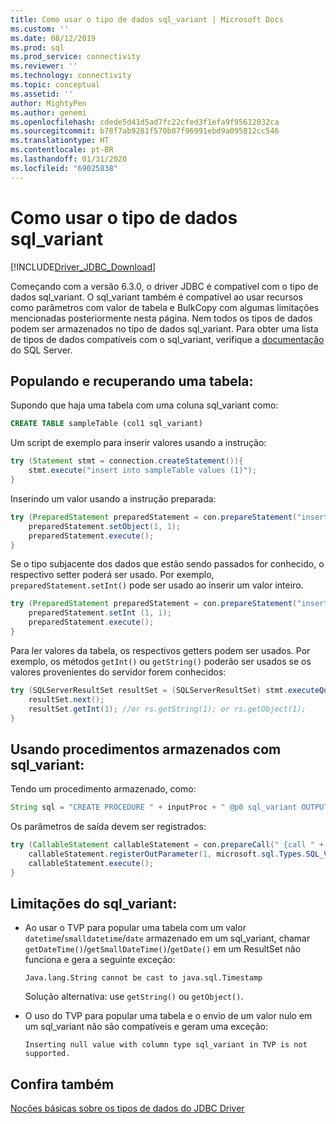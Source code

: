 ```yaml
---
title: Como usar o tipo de dados sql_variant | Microsoft Docs
ms.custom: ''
ms.date: 08/12/2019
ms.prod: sql
ms.prod_service: connectivity
ms.reviewer: ''
ms.technology: connectivity
ms.topic: conceptual
ms.assetid: ''
author: MightyPen
ms.author: genemi
ms.openlocfilehash: cdede5d41d5ad7fc22cfed3f1efa9f95612032ca
ms.sourcegitcommit: b78f7ab9281f570b87f96991ebd9a095812cc546
ms.translationtype: HT
ms.contentlocale: pt-BR
ms.lasthandoff: 01/31/2020
ms.locfileid: "69025838"
---
```

# <a name="using-sql_variant-data-type"></a>Como usar o tipo de dados sql_variant

[!INCLUDE[Driver_JDBC_Download](../../includes/driver_jdbc_download.md)]

Começando com a versão 6.3.0, o driver JDBC é compatível com o tipo de dados sql_variant. O sql_variant também é compatível ao usar recursos como parâmetros com valor de tabela e BulkCopy com algumas limitações mencionadas posteriormente nesta página. Nem todos os tipos de dados podem ser armazenados no tipo de dados sql_variant. Para obter uma lista de tipos de dados compatíveis com o sql_variant, verifique a [documentação](https://docs.microsoft.com/sql/t-sql/data-types/sql-variant-transact-sql) do SQL Server.

##  <a name="populating-and-retrieving-a-table"></a>Populando e recuperando uma tabela:
Supondo que haja uma tabela com uma coluna sql_variant como:

```sql
CREATE TABLE sampleTable (col1 sql_variant)  
```

Um script de exemplo para inserir valores usando a instrução:

```java
try (Statement stmt = connection.createStatement()){
    stmt.execute("insert into sampleTable values (1)");
}
```

Inserindo um valor usando a instrução preparada:

```java
try (PreparedStatement preparedStatement = con.prepareStatement("insert into sampleTable values (?)")) {
    preparedStatement.setObject(1, 1);  
    preparedStatement.execute();
}
```      

Se o tipo subjacente dos dados que estão sendo passados for conhecido, o respectivo setter poderá ser usado. Por exemplo, `preparedStatement.setInt()` pode ser usado ao inserir um valor inteiro.

```java
try (PreparedStatement preparedStatement = con.prepareStatement("insert into table values (?)")) {
    preparedStatement.setInt (1, 1);
    preparedStatement.execute();
}
```

Para ler valores da tabela, os respectivos getters podem ser usados. Por exemplo, os métodos `getInt()` ou `getString()` poderão ser usados se os valores provenientes do servidor forem conhecidos:    

```java
try (SQLServerResultSet resultSet = (SQLServerResultSet) stmt.executeQuery("select * from sampleTable ")) {
    resultSet.next();          
    resultSet.getInt(1); //or rs.getString(1); or rs.getObject(1);
}
```

## <a name="using-stored-procedures-with-sql_variant"></a>Usando procedimentos armazenados com sql_variant:   
Tendo um procedimento armazenado, como:     

```java
String sql = "CREATE PROCEDURE " + inputProc + " @p0 sql_variant OUTPUT AS SELECT TOP 1 @p0=col1 FROM sampleTable ";
``` 
    
Os parâmetros de saída devem ser registrados:

```java
try (CallableStatement callableStatement = con.prepareCall(" {call " + inputProc + " (?) }")) {
    callableStatement.registerOutParameter(1, microsoft.sql.Types.SQL_VARIANT);      
    callableStatement.execute();
}
```

## <a name="limitations-of-sql_variant"></a>Limitações do sql_variant:
- Ao usar o TVP para popular uma tabela com um valor `datetime`/`smalldatetime`/`date` armazenado em um sql_variant, chamar `getDateTime()`/`getSmallDateTime()`/`getDate()` em um ResultSet não funciona e gera a seguinte exceção:
    
    `Java.lang.String cannot be cast to java.sql.Timestamp`
   
    Solução alternativa: use `getString()` ou `getObject()`. 
    
- O uso do TVP para popular uma tabela e o envio de um valor nulo em um sql_variant não são compatíveis e geram uma exceção:
    
    `Inserting null value with column type sql_variant in TVP is not supported.`

## <a name="see-also"></a>Confira também

[Noções básicas sobre os tipos de dados do JDBC Driver](../../connect/jdbc/understanding-the-jdbc-driver-data-types.md)  
